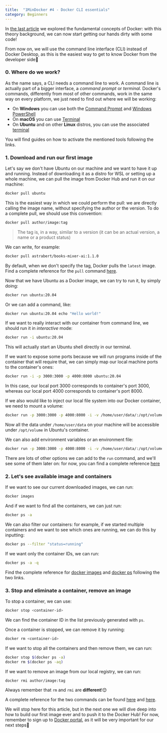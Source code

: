 ```yaml
---
title:  "1MinDocker #4 - Docker CLI essentials"
category: Beginners
---
```


In [the last article](https://dev.to/astrabert/1mindocker-3-fundamental-concepts-55ph) we explored the fundamental concepts of Docker: with this theory background, we can now start getting our hands dirty with some code!

From now on, we will use the command line interface (CLI) instead of Docker Desktop, as this is the easiest way to get to know Docker from the developer side🤗

### 0. Where do we work?

As the name says, a CLI needs a command line to work. A command line is actually part of a bigger interface, a _command prompt_ or _terminal_. Docker's commands, differently from most of other commands, work in the same way on every platform, we just need to find out where we will be working:

- On **Windows** you can use both the [Command Prompt](https://support.kaspersky.com/common/windows/14637#block0) and [Windows PowerShell](https://learn.microsoft.com/en-us/powershell/scripting/windows-powershell/starting-windows-powershell?view=powershell-7.4&viewFallbackFrom=powershell-7)
- On **macOS** you can use [Terminal](https://support.apple.com/guide/terminal/get-started-pht23b129fed/2.14/mac/15.0)
- On **Ubuntu** and on other **Linux** distros, you can use the associated [terminal](https://ubuntu.com/tutorials/command-line-for-beginners#3-opening-a-terminal)

You will find guides on how to activate the mentioned tools following the links.

### 1. Download and run our first image

Let's say we don't have Ubuntu on our machine and we want to have it up and running. Instead of downloading it as a distro for WSL or setting up a whole machine, we can pull the image from Docker Hub and run it on our machine:

```bash
docker pull ubuntu
```

This is the easiest way in which we could perform the pull: we are directly calling the image name, without specifying the author or the version.
To do a complete pull, we should use this convention:

```bash
docker pull author/image:tag
```

> The tag is, in a way, similar to a version (it can be an actual version, a name or a product status)

We can write, for example:

```bash
docker pull astrabert/books-mixer-ai:1.1.0
```

By default, when we don't specify the tag, Docker pulls the `latest` image. Find a complete reference for the `pull`  command [here](https://docs.docker.com/reference/cli/docker/image/pull/).

Now that we have Ubuntu as a Docker image, we can try to run it, by simply doing:

```bash
docker run ubuntu:20.04
```

Or we can add a command, like:

```bash
docker run ubuntu:20.04 echo "Hello world!"
```

If we want to really interact with our container from command line, we should run it in _interactive_ mode:

```bash
docker run -i ubuntu:20.04
```

This will actually start an Ubuntu shell directly in our terminal.

If we want to expose some ports because we will run programs inside of the container that will require that, we can simply map our local machine ports to the container's ones:

```bash
docker run -i -p 3000:3000 -p 4000:8000 ubuntu:20.04
```

In this case, our local port 3000 corresponds to container's port 3000, whereas our local port 4000 corresponds to container's port 8000. 

If we also would like to inject our local file system into our Docker container, we need to mount a volume:

```bash
docker run -p 3000:3000 -p 4000:8000 -i -v /home/user/data/:/opt/volume/ ubuntu:20.04
```

Now all the data under `/home/user/data` on your machine will be accessible under `/opt/volume` in Ubuntu's container.

We can also add environment variables or an environment file: 

```bash
docker run -p 3000:3000 -p 4000:8000 -i -v /home/user/data/:/opt/volume/ -e VARENV=foo --env-file ./.env.local ubuntu:20.04
```

There are lots of other options we can add to the `run` command, and we'll see some of them later on: for now, you can find a complete reference [here](https://docs.docker.com/reference/cli/docker/container/run)

### 2. Let's see available image and containers

If we want to see our current downloaded images, we can run:

```bash
docker images
```

And if we want to find all the containers, we can just run:

```bash
docker ps -a
```

We can also filter our containers: for example, if we started multiple containers and we want to see which ones are running, we can do this by inputting: 

```bash
docker ps --filter "status=running"
```

If we want only the container IDs, we can run:

```bash
docker ps -a -q
```

Find the complete reference for [docker images](https://docs.docker.com/reference/cli/docker/image/ls/) and [docker ps](https://docs.docker.com/reference/cli/docker/container/ls/)  following the two links.

### 3. Stop and eliminate a container, remove an image

To stop a container, we can use:

```bash
docker stop <container-id>
```

We can find the container ID in the list previously generated with `ps`. 

Once a container is stopped, we can remove it by running:

```bash
docker rm <container-id>
```

If we want to stop all the containers and then remove them, we can run:

```bash
docker stop $(docker ps -a)
docker rm $(docker ps -aq)
```

If we want to remove an image from our local registry, we can run:

```bash
docker rmi author/image:tag
```

Always remember that `rm` and `rmi` are **different**!😊

A complete reference for the two commands can be found [here](https://docs.docker.com/reference/cli/docker/container/rm/) and [here](https://docs.docker.com/reference/cli/docker/image/rm/).

We will stop here for this article, but in the next one we will dive deep into how to build our first image ever and to push it to the Docker Hub!
For now, remember to sign up to [Docker portal](https://app.docker.com/signup), as it will be very important for our next steps🥰
